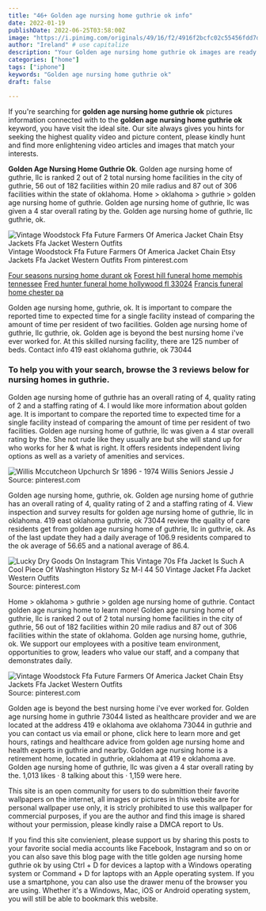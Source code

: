 ```yaml
---
title: "46+ Golden age nursing home guthrie ok info"
date: 2022-01-19
publishDate: 2022-06-25T03:58:00Z
image: "https://i.pinimg.com/originals/49/16/f2/4916f2bcfc02c55456fdd7df9489e2d0.jpg"
author: "Ireland" # use capitalize
description: "Your Golden age nursing home guthrie ok images are ready in this website. Golden age nursing home guthrie ok are a topic that is being searched for and liked by netizens today. You can Find and Download the Golden age nursing home guthrie ok files here. Download all free vectors."
categories: ["home"]
tags: ["iphone"]
keywords: "Golden age nursing home guthrie ok"
draft: false

---
```


If you're searching for **golden age nursing home guthrie ok** pictures information connected with to the **golden age nursing home guthrie ok** keyword, you have visit the ideal  site.  Our site always  gives you  hints  for seeking  the highest  quality video and picture  content, please kindly hunt and find more enlightening video articles and images  that match your interests.

**Golden Age Nursing Home Guthrie Ok**. Golden age nursing home of guthrie, llc is ranked 2 out of 2 total nursing home facilities in the city of guthrie, 56 out of 182 facilities within 20 mile radius and 87 out of 306 facilities within the state of oklahoma. Home &gt; oklahoma &gt; guthrie &gt; golden age nursing home of guthrie. Golden age nursing home of guthrie, llc was given a 4 star overall rating by the. Golden age nursing home of guthrie, llc guthrie, ok.

![Vintage Woodstock Ffa Future Farmers Of America Jacket Chain Etsy Jackets Ffa Jacket Western Outfits](https://i.pinimg.com/originals/49/16/f2/4916f2bcfc02c55456fdd7df9489e2d0.jpg "Vintage Woodstock Ffa Future Farmers Of America Jacket Chain Etsy Jackets Ffa Jacket Western Outfits")
Vintage Woodstock Ffa Future Farmers Of America Jacket Chain Etsy Jackets Ffa Jacket Western Outfits From pinterest.com

[Four seasons nursing home durant ok](/four-seasons-nursing-home-durant-ok/)
[Forest hill funeral home memphis tennessee](/forest-hill-funeral-home-memphis-tennessee/)
[Fred hunter funeral home hollywood fl 33024](/fred-hunter-funeral-home-hollywood-fl-33024/)
[Francis funeral home chester pa](/francis-funeral-home-chester-pa/)

Golden age nursing home, guthrie, ok. It is important to compare the reported time to expected time for a single facility instead of comparing the amount of time per resident of two facilities. Golden age nursing home of guthrie, llc guthrie, ok. Golden age is beyond the best nursing home i&#039;ve ever worked for. At this skilled nursing facility, there are 125 number of beds. Contact info 419 east oklahoma guthrie, ok 73044

### To help you with your search, browse the 3 reviews below for nursing homes in guthrie.

Golden age nursing home of guthrie has an overall rating of 4, quality rating of 2 and a staffing rating of 4. I would like more information about golden age. It is important to compare the reported time to expected time for a single facility instead of comparing the amount of time per resident of two facilities. Golden age nursing home of guthrie, llc was given a 4 star overall rating by the. She not rude like they usually are but she will stand up for who works for her &amp; what is right. It offers residents independent living options as well as a variety of amenities and services.


![Willis Mccutcheon Upchurch Sr 1896 - 1974 Willis Seniors Jessie J](https://i.pinimg.com/originals/ac/50/a0/ac50a00c0c0c4d88089a3a53dab2a4ee.jpg "Willis Mccutcheon Upchurch Sr 1896 - 1974 Willis Seniors Jessie J")
Source: pinterest.com

Golden age nursing home, guthrie, ok. Golden age nursing home of guthrie has an overall rating of 4, quality rating of 2 and a staffing rating of 4. View inspection and survey results for golden age nursing home of guthrie, llc in oklahoma. 419 east oklahoma guthrie, ok 73044 review the quality of care residents get from golden age nursing home of guthrie, llc in guthrie, ok. As of the last update they had a daily average of 106.9 residents compared to the ok average of 56.65 and a national average of 86.4.

![Lucky Dry Goods On Instagram This Vintage 70s Ffa Jacket Is Such A Cool Piece Of Washington History Sz M-l 44 50 Vintage Jacket Ffa Jacket Western Outfits](https://i.pinimg.com/736x/19/89/20/198920829240d112146e163397f0bd30--postal-code-dry-goods.jpg "Lucky Dry Goods On Instagram This Vintage 70s Ffa Jacket Is Such A Cool Piece Of Washington History Sz M-l 44 50 Vintage Jacket Ffa Jacket Western Outfits")
Source: pinterest.com

Home &gt; oklahoma &gt; guthrie &gt; golden age nursing home of guthrie. Contact golden age nursing home to learn more! Golden age nursing home of guthrie, llc is ranked 2 out of 2 total nursing home facilities in the city of guthrie, 56 out of 182 facilities within 20 mile radius and 87 out of 306 facilities within the state of oklahoma. Golden age nursing home, guthrie, ok. We support our employees with a positive team environment, opportunities to grow, leaders who value our staff, and a company that demonstrates daily.

![Vintage Woodstock Ffa Future Farmers Of America Jacket Chain Etsy Jackets Ffa Jacket Western Outfits](https://i.pinimg.com/originals/49/16/f2/4916f2bcfc02c55456fdd7df9489e2d0.jpg "Vintage Woodstock Ffa Future Farmers Of America Jacket Chain Etsy Jackets Ffa Jacket Western Outfits")
Source: pinterest.com

Golden age is beyond the best nursing home i&#039;ve ever worked for. Golden age nursing home in guthrie 73044 listed as healthcare provider and we are located at the address 419 e oklahoma ave oklahoma 73044 in guthrie and you can contact us via email or phone, click here to learn more and get hours, ratings and healthcare advice from golden age nursing home and health experts in guthrie and nearby. Golden age nursing home is a retirement home, located in guthrie, oklahoma at 419 e oklahoma ave. Golden age nursing home of guthrie, llc was given a 4 star overall rating by the. 1,013 likes · 8 talking about this · 1,159 were here.

This site is an open community for users to do submittion their favorite wallpapers on the internet, all images or pictures in this website are for personal wallpaper use only, it is stricly prohibited to use this wallpaper for commercial purposes, if you are the author and find this image is shared without your permission, please kindly raise a DMCA report to Us.

If you find this site convienient, please support us by sharing this posts to your favorite social media accounts like Facebook, Instagram and so on or you can also save this blog page with the title golden age nursing home guthrie ok by using Ctrl + D for devices a laptop with a Windows operating system or Command + D for laptops with an Apple operating system. If you use a smartphone, you can also use the drawer menu of the browser you are using. Whether it's a Windows, Mac, iOS or Android operating system, you will still be able to bookmark this website.
